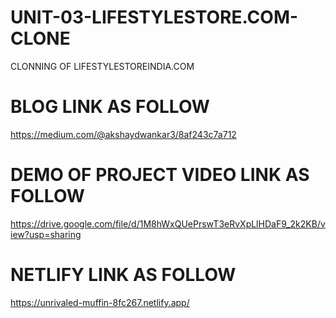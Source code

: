 # UNIT-03-LIFESTYLESTORE.COM-CLONE
CLONNING OF LIFESTYLESTOREINDIA.COM
# BLOG LINK AS FOLLOW
https://medium.com/@akshaydwankar3/8af243c7a712
# DEMO OF PROJECT VIDEO LINK AS FOLLOW
https://drive.google.com/file/d/1M8hWxQUePrswT3eRvXpLlHDaF9_2k2KB/view?usp=sharing
# NETLIFY LINK AS FOLLOW
https://unrivaled-muffin-8fc267.netlify.app/
